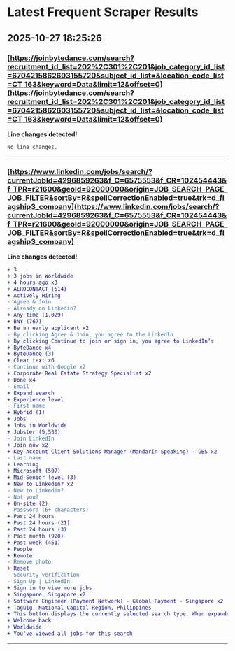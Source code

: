 # Latest Frequent Scraper Results

## 2025-10-27 18:25:26

### [https://joinbytedance.com/search?recruitment_id_list=202%2C301%2C201&job_category_id_list=6704215862603155720&subject_id_list=&location_code_list=CT_163&keyword=Data&limit=12&offset=0](https://joinbytedance.com/search?recruitment_id_list=202%2C301%2C201&job_category_id_list=6704215862603155720&subject_id_list=&location_code_list=CT_163&keyword=Data&limit=12&offset=0)

**Line changes detected!**

```diff
No line changes.
```

---
### [https://www.linkedin.com/jobs/search/?currentJobId=4296859263&f_C=6575553&f_CR=102454443&f_TPR=r21600&geoId=92000000&origin=JOB_SEARCH_PAGE_JOB_FILTER&sortBy=R&spellCorrectionEnabled=true&trk=d_flagship3_company](https://www.linkedin.com/jobs/search/?currentJobId=4296859263&f_C=6575553&f_CR=102454443&f_TPR=r21600&geoId=92000000&origin=JOB_SEARCH_PAGE_JOB_FILTER&sortBy=R&spellCorrectionEnabled=true&trk=d_flagship3_company)

**Line changes detected!**

```diff
+ 3
+ 3 jobs in Worldwide
+ 4 hours ago x3
+ AEROCONTACT (514)
+ Actively Hiring
- Agree & Join
- Already on Linkedin?
+ Any time (1,029)
+ BNY (767)
+ Be an early applicant x2
- By clicking Agree & Join, you agree to the LinkedIn
+ By clicking Continue to join or sign in, you agree to LinkedIn’s
+ ByteDance x4
+ ByteDance (3)
+ Clear text x6
- Continue with Google x2
+ Corporate Real Estate Strategy Specialist x2
+ Done x4
- Email
+ Expand search
+ Experience level
- First name
+ Hybrid (1)
+ Jobs
+ Jobs in Worldwide
+ Jobster (5,530)
- Join LinkedIn
+ Join now x2
+ Key Account Client Solutions Manager (Mandarin Speaking) - GBS x2
- Last name
+ Learning
+ Microsoft (507)
+ Mid-Senior level (3)
+ New to LinkedIn? x2
- New to Linkedin?
- Not you?
+ On-site (2)
- Password (6+ characters)
+ Past 24 hours
+ Past 24 hours (21)
+ Past 24 hours (3)
+ Past month (928)
+ Past week (451)
+ People
+ Remote
- Remove photo
+ Reset
- Security verification
- Sign Up | LinkedIn
+ Sign in to view more jobs
+ Singapore, Singapore x2
+ Software Engineer (Payment Network) - Global Payment - Singapore x2
+ Taguig, National Capital Region, Philippines
+ This button displays the currently selected search type. When expanded it provides a list of search options that will switch the search inputs to match the current selection.
+ Welcome back
+ Worldwide
+ You've viewed all jobs for this search
```

---
